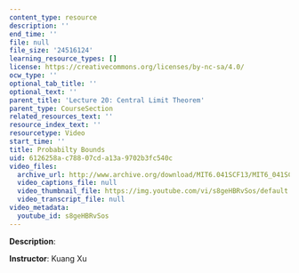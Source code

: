```yaml
---
content_type: resource
description: ''
end_time: ''
file: null
file_size: '24516124'
learning_resource_types: []
license: https://creativecommons.org/licenses/by-nc-sa/4.0/
ocw_type: ''
optional_tab_title: ''
optional_text: ''
parent_title: 'Lecture 20: Central Limit Theorem'
parent_type: CourseSection
related_resources_text: ''
resource_index_text: ''
resourcetype: Video
start_time: ''
title: Probabilty Bounds
uid: 6126258a-c788-07cd-a13a-9702b3fc540c
video_files:
  archive_url: http://www.archive.org/download/MIT6.041SCF13/MIT6_041SCF13_Edit_2_No34_Rec21_P1_ProbBounds_300k.mp4
  video_captions_file: null
  video_thumbnail_file: https://img.youtube.com/vi/s8geHBRvSos/default.jpg
  video_transcript_file: null
video_metadata:
  youtube_id: s8geHBRvSos
---
```


**Description**:

**Instructor**: Kuang Xu


